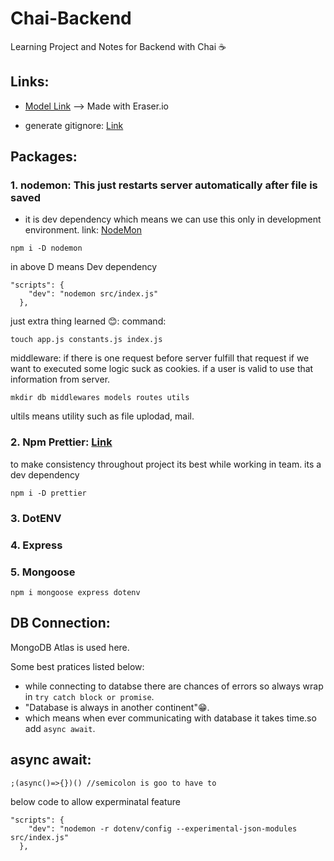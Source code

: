 # Chai-Backend
Learning Project and Notes for Backend with Chai ☕

## Links: 
- [Model Link](https://app.eraser.io/workspace/71R8aofZoj3QF4f1JKdK) --> Made with Eraser.io

- generate gitignore: [Link](https://mrkandreev.name/snippets/gitignore-generator/#Node)

## Packages:

### 1. nodemon: This just restarts server automatically after file is saved
- it is dev dependency which means we can use this only in development environment.
link: [NodeMon](https://www.npmjs.com/package/nodemon)
```
npm i -D nodemon
```
in above D means Dev dependency
```
"scripts": {
    "dev": "nodemon src/index.js"
  },
```
just extra thing learned 😊:
command: 
```
touch app.js constants.js index.js
```

middleware:
if there is one request before server fulfill that request if we want to executed some logic suck as cookies. if a user is valid to use that information from server.

```
mkdir db middlewares models routes utils
```
ultils means utility such as file uplodad, mail. 

### 2. Npm Prettier: [Link](https://www.npmjs.com/package/prettier)
to make consistency throughout project its best while working in team.
its a dev dependency
```
npm i -D prettier
```
### 3. DotENV
### 4. Express
### 5. Mongoose
```
npm i mongoose express dotenv
```
## DB Connection:
MongoDB Atlas is used here.

Some best pratices listed below:

- while connecting to databse there are chances of errors so always wrap in ```try catch block or promise```.
- "Database is always in another continent"😁. 
- which means when ever communicating with database it takes time.so add ```async await```. 

## async await:
```
;(async()=>{})() //semicolon is goo to have to 
```
below code to allow experminatal feature
```
"scripts": {
    "dev": "nodemon -r dotenv/config --experimental-json-modules src/index.js"
  },
```






